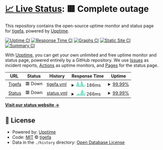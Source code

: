 # [📈 Live Status](https://status.tigefa.win): <!--live status--> **🟥 Complete outage**

This repository contains the open-source uptime monitor and status page for [tigefa](https://tigefa.win), powered by [Upptime](https://github.com/upptime/upptime).

[![Uptime CI](https://github.com/tigefa/webstatus/workflows/Uptime%20CI/badge.svg)](https://github.com/tigefa/webstatus/actions?query=workflow%3A%22Uptime+CI%22)
[![Response Time CI](https://github.com/tigefa/webstatus/workflows/Response%20Time%20CI/badge.svg)](https://github.com/tigefa/webstatus/actions?query=workflow%3A%22Response+Time+CI%22)
[![Graphs CI](https://github.com/tigefa/webstatus/workflows/Graphs%20CI/badge.svg)](https://github.com/tigefa/webstatus/actions?query=workflow%3A%22Graphs+CI%22)
[![Static Site CI](https://github.com/tigefa/webstatus/workflows/Static%20Site%20CI/badge.svg)](https://github.com/tigefa/webstatus/actions?query=workflow%3A%22Static+Site+CI%22)
[![Summary CI](https://github.com/tigefa/webstatus/workflows/Summary%20CI/badge.svg)](https://github.com/tigefa/webstatus/actions?query=workflow%3A%22Summary+CI%22)

With [Upptime](https://upptime.js.org), you can get your own unlimited and free uptime monitor and status page, powered entirely by a GitHub repository. We use [Issues](https://github.com/tigefa/webstatus/issues) as incident reports, [Actions](https://github.com/tigefa/webstatus/actions) as uptime monitors, and [Pages](https://status.tigefa.win) for the status page.

<!--start: status pages-->
<!-- This summary is generated by Upptime (https://github.com/upptime/upptime) -->
<!-- Do not edit this manually, your changes will be overwritten -->
<!-- prettier-ignore -->
| URL | Status | History | Response Time | Uptime |
| --- | ------ | ------- | ------------- | ------ |
| <img alt="" src="https://icons.duckduckgo.com/ip3/tigefa.win.ico" height="13"> [Tigefa](https://tigefa.win) | 🟥 Down | [tigefa.yml](https://github.com/tigefa/webstatus/commits/HEAD/history/tigefa.yml) | <details><summary><img alt="Response time graph" src="./graphs/tigefa/response-time-week.png" height="20"> 186ms</summary><br><a href="https://status.tigefa.win/history/tigefa"><img alt="Response time 186" src="https://img.shields.io/endpoint?url=https%3A%2F%2Fraw.githubusercontent.com%2Ftigefa%2Fwebstatus%2FHEAD%2Fapi%2Ftigefa%2Fresponse-time.json"></a><br><a href="https://status.tigefa.win/history/tigefa"><img alt="24-hour response time 226" src="https://img.shields.io/endpoint?url=https%3A%2F%2Fraw.githubusercontent.com%2Ftigefa%2Fwebstatus%2FHEAD%2Fapi%2Ftigefa%2Fresponse-time-day.json"></a><br><a href="https://status.tigefa.win/history/tigefa"><img alt="7-day response time 186" src="https://img.shields.io/endpoint?url=https%3A%2F%2Fraw.githubusercontent.com%2Ftigefa%2Fwebstatus%2FHEAD%2Fapi%2Ftigefa%2Fresponse-time-week.json"></a><br><a href="https://status.tigefa.win/history/tigefa"><img alt="30-day response time 209" src="https://img.shields.io/endpoint?url=https%3A%2F%2Fraw.githubusercontent.com%2Ftigefa%2Fwebstatus%2FHEAD%2Fapi%2Ftigefa%2Fresponse-time-month.json"></a><br><a href="https://status.tigefa.win/history/tigefa"><img alt="1-year response time 186" src="https://img.shields.io/endpoint?url=https%3A%2F%2Fraw.githubusercontent.com%2Ftigefa%2Fwebstatus%2FHEAD%2Fapi%2Ftigefa%2Fresponse-time-year.json"></a></details> | <details><summary><a href="https://status.tigefa.win/history/tigefa">99.99%</a></summary><a href="https://status.tigefa.win/history/tigefa"><img alt="All-time uptime 99.99%" src="https://img.shields.io/endpoint?url=https%3A%2F%2Fraw.githubusercontent.com%2Ftigefa%2Fwebstatus%2FHEAD%2Fapi%2Ftigefa%2Fuptime.json"></a><br><a href="https://status.tigefa.win/history/tigefa"><img alt="24-hour uptime 99.96%" src="https://img.shields.io/endpoint?url=https%3A%2F%2Fraw.githubusercontent.com%2Ftigefa%2Fwebstatus%2FHEAD%2Fapi%2Ftigefa%2Fuptime-day.json"></a><br><a href="https://status.tigefa.win/history/tigefa"><img alt="7-day uptime 99.99%" src="https://img.shields.io/endpoint?url=https%3A%2F%2Fraw.githubusercontent.com%2Ftigefa%2Fwebstatus%2FHEAD%2Fapi%2Ftigefa%2Fuptime-week.json"></a><br><a href="https://status.tigefa.win/history/tigefa"><img alt="30-day uptime 100.00%" src="https://img.shields.io/endpoint?url=https%3A%2F%2Fraw.githubusercontent.com%2Ftigefa%2Fwebstatus%2FHEAD%2Fapi%2Ftigefa%2Fuptime-month.json"></a><br><a href="https://status.tigefa.win/history/tigefa"><img alt="1-year uptime 99.99%" src="https://img.shields.io/endpoint?url=https%3A%2F%2Fraw.githubusercontent.com%2Ftigefa%2Fwebstatus%2FHEAD%2Fapi%2Ftigefa%2Fuptime-year.json"></a></details>
| <img alt="" src="https://icons.duckduckgo.com/ip3/status.tigefa.win.ico" height="13"> [Status](https://status.tigefa.win) | 🟥 Down | [status.yml](https://github.com/tigefa/webstatus/commits/HEAD/history/status.yml) | <details><summary><img alt="Response time graph" src="./graphs/status/response-time-week.png" height="20"> 266ms</summary><br><a href="https://status.tigefa.win/history/status"><img alt="Response time 200" src="https://img.shields.io/endpoint?url=https%3A%2F%2Fraw.githubusercontent.com%2Ftigefa%2Fwebstatus%2FHEAD%2Fapi%2Fstatus%2Fresponse-time.json"></a><br><a href="https://status.tigefa.win/history/status"><img alt="24-hour response time 146" src="https://img.shields.io/endpoint?url=https%3A%2F%2Fraw.githubusercontent.com%2Ftigefa%2Fwebstatus%2FHEAD%2Fapi%2Fstatus%2Fresponse-time-day.json"></a><br><a href="https://status.tigefa.win/history/status"><img alt="7-day response time 266" src="https://img.shields.io/endpoint?url=https%3A%2F%2Fraw.githubusercontent.com%2Ftigefa%2Fwebstatus%2FHEAD%2Fapi%2Fstatus%2Fresponse-time-week.json"></a><br><a href="https://status.tigefa.win/history/status"><img alt="30-day response time 397" src="https://img.shields.io/endpoint?url=https%3A%2F%2Fraw.githubusercontent.com%2Ftigefa%2Fwebstatus%2FHEAD%2Fapi%2Fstatus%2Fresponse-time-month.json"></a><br><a href="https://status.tigefa.win/history/status"><img alt="1-year response time 200" src="https://img.shields.io/endpoint?url=https%3A%2F%2Fraw.githubusercontent.com%2Ftigefa%2Fwebstatus%2FHEAD%2Fapi%2Fstatus%2Fresponse-time-year.json"></a></details> | <details><summary><a href="https://status.tigefa.win/history/status">99.99%</a></summary><a href="https://status.tigefa.win/history/status"><img alt="All-time uptime 99.99%" src="https://img.shields.io/endpoint?url=https%3A%2F%2Fraw.githubusercontent.com%2Ftigefa%2Fwebstatus%2FHEAD%2Fapi%2Fstatus%2Fuptime.json"></a><br><a href="https://status.tigefa.win/history/status"><img alt="24-hour uptime 99.93%" src="https://img.shields.io/endpoint?url=https%3A%2F%2Fraw.githubusercontent.com%2Ftigefa%2Fwebstatus%2FHEAD%2Fapi%2Fstatus%2Fuptime-day.json"></a><br><a href="https://status.tigefa.win/history/status"><img alt="7-day uptime 99.99%" src="https://img.shields.io/endpoint?url=https%3A%2F%2Fraw.githubusercontent.com%2Ftigefa%2Fwebstatus%2FHEAD%2Fapi%2Fstatus%2Fuptime-week.json"></a><br><a href="https://status.tigefa.win/history/status"><img alt="30-day uptime 100.00%" src="https://img.shields.io/endpoint?url=https%3A%2F%2Fraw.githubusercontent.com%2Ftigefa%2Fwebstatus%2FHEAD%2Fapi%2Fstatus%2Fuptime-month.json"></a><br><a href="https://status.tigefa.win/history/status"><img alt="1-year uptime 99.99%" src="https://img.shields.io/endpoint?url=https%3A%2F%2Fraw.githubusercontent.com%2Ftigefa%2Fwebstatus%2FHEAD%2Fapi%2Fstatus%2Fuptime-year.json"></a></details>

<!--end: status pages-->

[**Visit our status website →**](https://status.tigefa.win)

## 📄 License

- Powered by: [Upptime](https://github.com/upptime/upptime)
- Code: [MIT](./LICENSE) © [tigefa](https://tigefa.win)
- Data in the `./history` directory: [Open Database License](https://opendatacommons.org/licenses/odbl/1-0/)
